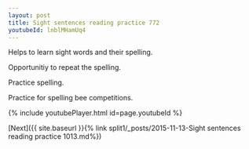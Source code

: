 ```yaml
---
layout: post
title: Sight sentences reading practice 772
youtubeId: lnblMHamUq4
---
```

 
 
Helps to learn sight words and their spelling.

Opportunitiy to repeat the spelling. 

Practice spelling. 
 
Practice for spelling bee competitions. 
 
{% include youtubePlayer.html id=page.youtubeId %}
 
 

[Next]({{ site.baseurl }}{% link  split1/_posts/2015-11-13-Sight sentences reading practice 1013.md%})
 
